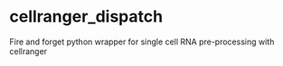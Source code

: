 # cellranger_dispatch
Fire and forget python wrapper for single cell RNA pre-processing with cellranger
